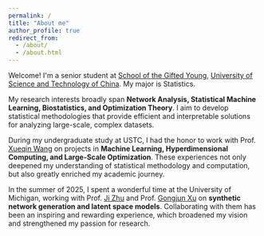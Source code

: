 ```yaml
---
permalink: /
title: "About me"
author_profile: true
redirect_from: 
  - /about/
  - /about.html
---
```


Welcome! I'm a senior student at [School of the Gifted Young](https://en.scgy.ustc.edu.cn/main.htm), [University of Science and Technology of China](https://en.ustc.edu.cn/). My major is Statistics.

My research interests broadly span **Network Analysis, Statistical Machine Learning, Biostatistics, and Optimization Theory**. I aim to develop statistical methodologies that provide efficient and interpretable solutions for analyzing large-scale, complex datasets.  

During my undergraduate study at USTC, I had the honor to work with Prof. [Xueqin Wang](https://bs.ustc.edu.cn/english/profile-650.html) on projects in **Machine Learning, Hyperdimensional Computing, and Large-Scale Optimization**. These experiences not only deepened my understanding of statistical methodology and computation, but also greatly enriched my academic journey.  

In the summer of 2025, I spent a wonderful time at the University of Michigan, working with Prof. [Ji Zhu](https://dept.stat.lsa.umich.edu/~jizhu/) and Prof. [Gongjun Xu](https://sites.google.com/umich.edu/gongjunxu) on **synthetic network generation and latent space models**. Collaborating with them has been an inspiring and rewarding experience, which broadened my vision and strengthened my passion for research.  

